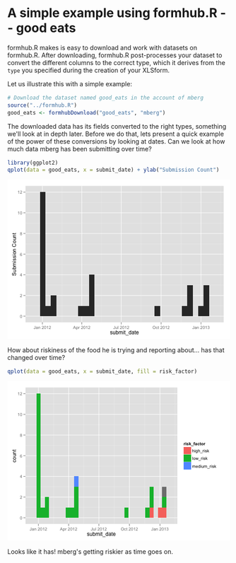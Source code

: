A simple example using formhub.R -- good eats
========================================================

formhub.R makes is easy to download and work with datasets on formhub.R. After downloading, formhub.R post-processes your dataset to convert the different columns to the correct type, which it derives from the `type` you specified during the creation of your XLSform.

Let us illustrate this with a simple example:



```r
# Download the dataset named good_eats in the account of mberg
source("../formhub.R")
good_eats <- formhubDownload("good_eats", "mberg")
```




The downloaded data has its fields converted to the right types, something we'll look at in depth later. Before we do that, lets present a quick example of the power of these conversions by looking at dates. Can we look at how much data mberg has been submitting over time?



```r
library(ggplot2)
qplot(data = good_eats, x = submit_date) + ylab("Submission Count")
```

![plot of chunk plot1](figure/plot1.png) 


How about riskiness of the food he is trying and reporting about... has that changed over time?


```r
qplot(data = good_eats, x = submit_date, fill = risk_factor)
```

![plot of chunk plot2](figure/plot2.png) 

Looks like it has! mberg's getting riskier as time goes on.
